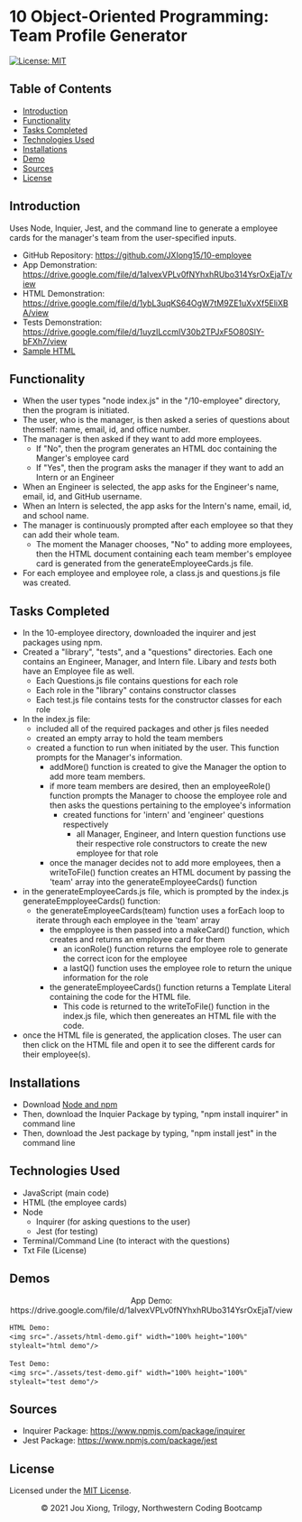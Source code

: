 # 10 Object-Oriented Programming: Team Profile Generator
[![License: MIT](https://img.shields.io/badge/License-MIT-yellow.svg)](https://opensource.org/licenses/MIT)


## Table of Contents
* [Introduction](#introduction)
* [Functionality](#functionality)
* [Tasks Completed](#tasks-completed)
* [Technologies Used](#technologies-used)
* [Installations](#installations)
* [Demo](#demos)
* [Sources](#sources)
* [License](#license)


 ## Introduction
 Uses Node, Inquier, Jest, and the command line to generate a employee cards for the manager's team from the user-specified inputs.
 * GitHub Repository: https://github.com/JXIong15/10-employee
 * App Demonstration: https://drive.google.com/file/d/1aIvexVPLv0fNYhxhRUbo314YsrOxEjaT/view
  * HTML Demonstration: https://drive.google.com/file/d/1ybL3uqKS64OgW7tM9ZE1uXvXf5EliXBA/view
  * Tests Demonstration: https://drive.google.com/file/d/1uyzILccmIV30b2TPJxF5O80SlY-bFXh7/view
* [Sample HTML](index.html)


## Functionality
* When the user types "node index.js" in the "/10-employee" directory, then the program is initiated.
* The user, who is the manager, is then asked a series of questions about themself: name, email, id, and office number.
* The manager is then asked if they want to add more employees.
  * If "No", then the program generates an HTML doc containing the Manger's employee card
  * If "Yes", then the program asks the manager if they want to add an Intern or an Engineer
* When an Engineer is selected, the app asks for the Engineer's name, email, id, and GitHub username.
* When an Intern is selected, the app asks for the Intern's name, email, id, and school name.
* The manager is continuously prompted after each employee so that they can add their whole team. 
  * The moment the Manager chooses, "No" to adding more employees, then the HTML document
  containing each team member's employee card is generated from the generateEmployeeCards.js file.
* For each employee and employee role, a class.js and questions.js file was created.


## Tasks Completed
* In the 10-employee directory, downloaded the inquirer and jest packages using npm.
* Created a "library", "tests", and a "questions" directories. Each one contains an Engineer, Manager, and Intern file. Libary and _tests_ both have an Employee file as well.
  * Each Questions.js file contains questions for each role
  * Each role in the "library" contains constructor classes
  * Each test.js file contains tests for the constructor classes for each role
* In the index.js file:
	* included all of the required packages and other js files needed
	* created an empty array to hold the team members
  * created a function to run when initiated by the user. This function prompts for the Manager's information.
    * addMore() function is created to give the Manager the option to add more team members.
    * if more team members are desired, then an employeeRole() function prompts the Manager to choose the employee role and then asks the questions pertaining to the employee's information
      * created functions for 'intern' and 'engineer' questions respectively
        * all Manager, Engineer, and Intern question functions use their respective role constructors to create the new employee for that role
    * once the manager decides not to add more employees, then a writeToFile() function creates an HTML document by passing the 'team' array into the generateEmployeeCards() function
* in the generateEmployeeCards.js file, which is prompted by the index.js generateEmpployeeCards() function:
  * the generateEmployeeCards(team) function uses a forEach loop to iterate through each employee in the 'team' array
    * the empployee is then passed into a makeCard() function, which creates and returns an employee card for them
      * an iconRole() function returns the employee role to generate the correct icon for the employee
      * a lastQ() function uses the employee role to return the unique information for the role
    * the generateEmployeeCards() function returns a Template Literal containing the code for the HTML file. 
      * This code is returned to the writeToFile() function in the index.js file, which then genereates an HTML file with the code.
* once the HTML file is generated, the application closes. The user can then click on the HTML file and open it to see the different cards for their employee(s).


## Installations
* Download [Node and npm](https://coding-boot-camp.github.io/full-stack/nodejs/how-to-install-nodejs)
* Then, download the Inquier Package by typing, "npm install inquirer" in command line
* Then, download the Jest package by typing, "npm install jest" in the command line


## Technologies Used
* JavaScript (main code)
* HTML (the employee cards)
* Node
  * Inquirer (for asking questions to the user)
  * Jest (for testing)
* Terminal/Command Line (to interact with the questions)
* Txt File (License)


## Demos
<p align="center">
    App Demo: https://drive.google.com/file/d/1aIvexVPLv0fNYhxhRUbo314YsrOxEjaT/view
    
    HTML Demo:
    <img src="./assets/html-demo.gif" width="100% height="100%" stylealt="html demo"/> 
    
    Test Demo:
    <img src="./assets/test-demo.gif" width="100% height="100%" stylealt="test demo"/> 
</p>


## Sources
* Inquirer Package: https://www.npmjs.com/package/inquirer
* Jest Package: https://www.npmjs.com/package/jest


## License
Licensed under the [MIT License](LICENSE).

<p align="center">© 2021 Jou Xiong, Trilogy, Northwestern Coding Bootcamp</p>
